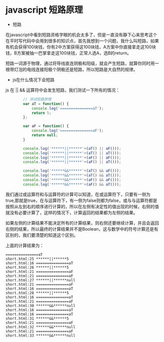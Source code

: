 # javascript 短路原理

* 短路

在javascript中看到短路资格字眼的机会太多了，但是一直没有静下心来思考这个在平时写代码中会用到很多的知识点，首先我想到一个问题，我什么叫短路，如果有机会获得100块钱，你有2中方案获得这100块钱，A方案中你直接拿走这100块钱，B方案被抽一巴掌拿走这100块钱，正常人选A，选B的return。

短路一词源于物理，通过将导线直连阴极和阳级，就会产生短路，就算你同时用一根带灯泡的电线连接阳极个阴极还是短路，所以短路是大自然的规律。

* js在什么情况下会短路

js 在 \|\| && 运算符中会发生短路，我们测试一下所有的情况：

```javascript
        // 测试短路原理
        var aT = function() {
            console.log('===============aT');
            return 5;
        };

        var aF = function() {
            console.log('===============aF');
            return null;
        }

        console.log('******||******'+(aT() || aF()));
        console.log('******||******'+(aT() || aT()));
        console.log('******||******'+(aF() || aF()));
        console.log('******||******'+(aF() || aT()));

        console.log('******&&******'+(aT() && aF()));
        console.log('******&&******'+(aT() && aT()));
        console.log('******&&******'+(aF() && aF()));
        console.log('******&&******'+(aF() && aT()));
```

我们通过或运算符和与运算符的计算可以知道，在或运算符下，只要有一侧为true,那就是true，在与运算符下，有一侧为false则都为false，或与与运算符都是按照从左到右的顺序进行计算的，所以在左侧有决定性的值出现的时候，右侧的值就没有必要计算了，这样的情况下，计算返回的结果都为左侧的结果。

如果左侧的计算结果不能决定所有的计算结果，则右侧还要继续计算，并且会返回右侧的结果，所以最终的计算结果并不是Boolean，这与数学中的符号计算还是有区别的，我们要清楚的知道这个区别。

上面的计算结果为：

```text
===============aT
short.html:25 ******||******5
short.html:16 ===============aT
short.html:26 ******||******5
short.html:21 ===============aF
short.html:21 ===============aF
short.html:27 ******||******null
short.html:21 ===============aF
short.html:16 ===============aT
short.html:28 ******||******5
short.html:16 ===============aT
short.html:21 ===============aF
short.html:30 ******&&******null
short.html:16 ===============aT
short.html:16 ===============aT
short.html:31 ******&&******5
short.html:21 ===============aF
short.html:32 ******&&******null
short.html:21 ===============aF
short.html:33 ******&&******null
```

